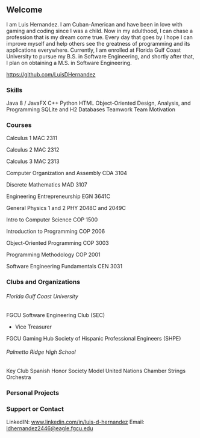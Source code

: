 ## Welcome

I am Luis Hernandez. I am Cuban-American and have been in love with gaming and coding since I was a child. Now in my adulthood, I can chase a profession that is my dream come true. Every day that goes by I hope I can improve myself and help others see the greatness of programming and its applications everywhere. Currently, I am enrolled at Florida Gulf Coast University to pursue my B.S. in Software Engineering, and shortly after that, I plan on obtaining a M.S. in Software Engineering.

https://github.com/LuisDHernandez 
### Skills
Java 8 / JavaFX
C++
Python
HTML
Object-Oriented Design, Analysis, and Programming
SQLite and H2 Databases
Teamwork
Team Motivation

### Courses

Calculus 1
MAC 2311

Calculus 2
MAC 2312

Calculus 3
MAC 2313

Computer Organization and Assembly
CDA 3104

Discrete Mathematics
MAD 3107

Engineering Entrepreneurship
EGN 3641C

General Physics 1 and 2
PHY 2048C and 2049C

Intro to Computer Science
COP 1500

Introduction to Programming
COP 2006

Object-Oriented Programming
COP 3003

Programming Methodology
COP 2001

Software Engineering Fundamentals
CEN 3031

### Clubs and Organizations

###### Florida Gulf Coast University
FGCU Software Engineering Club (SEC)
- Vice Treasurer

FGCU Gaming Hub
Society of Hispanic Professional Engineers (SHPE)

###### Palmetto Ridge High School
Key Club
Spanish Honor Society
Model United Nations
Chamber Strings Orchestra
### Personal Projects

### Support or Contact

LinkedIN: www.linkedin.com/in/luis-d-hernandez
Email: ldhernandez2446@eagle.fgcu.edu
